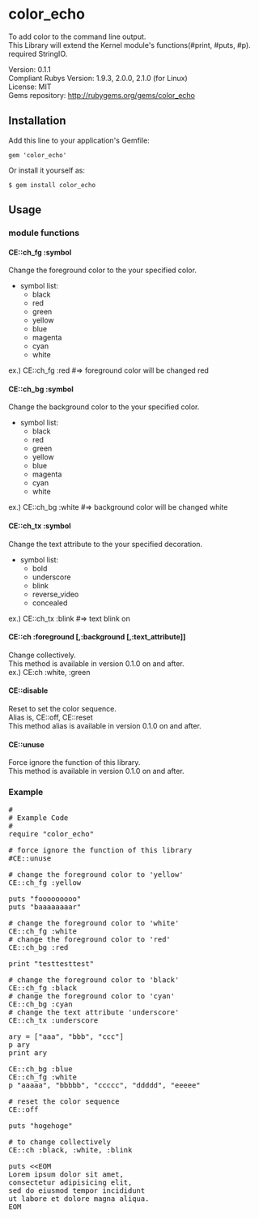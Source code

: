 # color_echo
To add color to the command line output.  
This Library will extend the Kernel module's functions(#print, #puts, #p).   
required StringIO.   

Version: 0.1.1   
Compliant Rubys Version: 1.9.3, 2.0.0, 2.1.0 (for Linux)  
License: MIT  
Gems repository: http://rubygems.org/gems/color_echo

## Installation

Add this line to your application's Gemfile:

    gem 'color_echo'

Or install it yourself as:

    $ gem install color_echo

## Usage

### module functions
#### CE::ch_fg :symbol
Change the foreground color to the your specified color.  

* symbol list:    
    * black  
    * red   
    * green   
    * yellow  
    * blue   
    * magenta  
    * cyan  
    * white  

ex.) CE::ch_fg :red #=> foreground color will be changed red  


#### CE::ch_bg :symbol   
Change the background color to the your specified color.  

* symbol list:    
    * black  
    * red   
    * green   
    * yellow  
    * blue   
    * magenta  
    * cyan  
    * white  

ex.) CE::ch_bg :white #=> background color will be changed white  

#### CE::ch_tx :symbol   
Change the text attribute to the your specified decoration. 

* symbol list:    
    * bold  
    * underscore  
    * blink    
    * reverse_video 
    * concealed   

ex.) CE::ch_tx :blink #=> text blink on

#### CE::ch :foreground [,:background [,:text_attribute]]  
Change collectively.  
This method is available in version 0.1.0 on and after.   
ex.) CE:ch :white, :green   

#### CE::disable   
Reset to set the color sequence.   
Alias is, CE::off, CE::reset   
This method alias is available in version 0.1.0 on and after.   

#### CE::unuse
Force ignore the function of this library.    
This method is available in version 0.1.0 on and after.   

### Example
<pre>
#
# Example Code
#
require "color_echo"

# force ignore the function of this library
#CE::unuse

# change the foreground color to 'yellow'
CE::ch_fg :yellow

puts "fooooooooo"
puts "baaaaaaaar"

# change the foreground color to 'white'
CE::ch_fg :white
# change the foreground color to 'red'
CE::ch_bg :red

print "testtesttest"

# change the foreground color to 'black'
CE::ch_fg :black
# change the foreground color to 'cyan'
CE::ch_bg :cyan
# change the text attribute 'underscore'
CE::ch_tx :underscore

ary = ["aaa", "bbb", "ccc"]
p ary
print ary

CE::ch_bg :blue
CE::ch_fg :white
p "aaaaa", "bbbbb", "ccccc", "ddddd", "eeeee"

# reset the color sequence
CE::off

puts "hogehoge"

# to change collectively
CE::ch :black, :white, :blink

puts &lt;&lt;EOM
Lorem ipsum dolor sit amet,
consectetur adipisicing elit,
sed do eiusmod tempor incididunt
ut labore et dolore magna aliqua. 
EOM
</pre>
